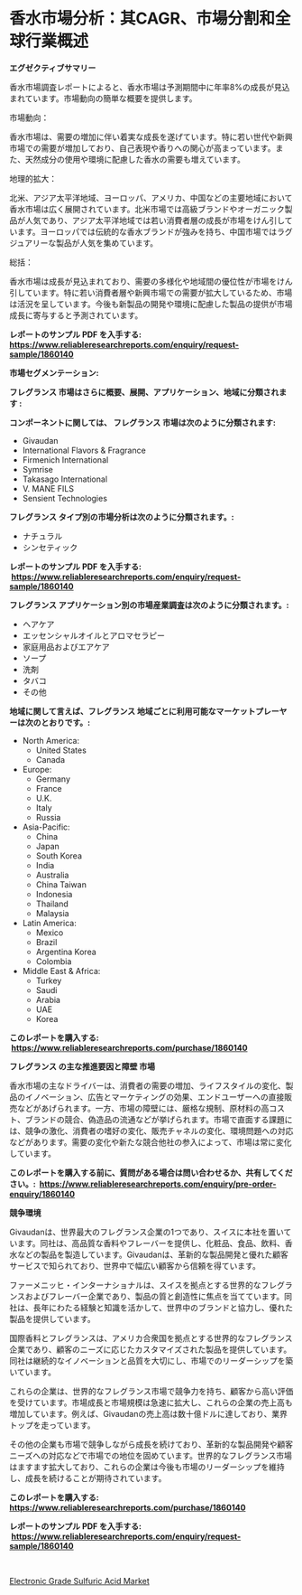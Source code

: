 <p><h1>香水市場分析：其CAGR、市場分割和全球行業概述</h1></p><p><strong>エグゼクティブサマリー</strong></p>
<p><p>香水市場調査レポートによると、香水市場は予測期間中に年率8%の成長が見込まれています。市場動向の簡単な概要を提供します。</p><p>市場動向：</p><p>香水市場は、需要の増加に伴い着実な成長を遂げています。特に若い世代や新興市場での需要が増加しており、自己表現や香りへの関心が高まっています。また、天然成分の使用や環境に配慮した香水の需要も増えています。</p><p>地理的拡大：</p><p>北米、アジア太平洋地域、ヨーロッパ、アメリカ、中国などの主要地域において香水市場は広く展開されています。北米市場では高級ブランドやオーガニック製品が人気であり、アジア太平洋地域では若い消費者層の成長が市場をけん引しています。ヨーロッパでは伝統的な香水ブランドが強みを持ち、中国市場ではラグジュアリーな製品が人気を集めています。</p><p>総括：</p><p>香水市場は成長が見込まれており、需要の多様化や地域間の優位性が市場をけん引しています。特に若い消費者層や新興市場での需要が拡大しているため、市場は活況を呈しています。今後も新製品の開発や環境に配慮した製品の提供が市場成長に寄与すると予測されています。</p></p>
<p><strong>レポートのサンプル PDF を入手する: <a href="https://www.reliableresearchreports.com/enquiry/request-sample/1860140">https://www.reliableresearchreports.com/enquiry/request-sample/1860140</a></strong></p>
<p><strong>市場セグメンテーション:</strong></p>
<p><strong> フレグランス 市場はさらに概要、展開、アプリケーション、地域に分類されます :</strong></p>
<p><strong>コンポーネントに関しては、 フレグランス 市場は次のように分類されます: &nbsp;</strong></p>
<p><ul><li>Givaudan</li><li>International Flavors & Fragrance</li><li>Firmenich International</li><li>Symrise</li><li>Takasago International</li><li>V. MANE FILS</li><li>Sensient Technologies</li></ul></p>
<p><strong> フレグランス タイプ別の市場分析は次のように分類されます。:</strong></p>
<p><ul><li>ナチュラル</li><li>シンセティック</li></ul></p>
<p><strong>レポートのサンプル PDF を入手する: &nbsp;<a href="https://www.reliableresearchreports.com/enquiry/request-sample/1860140">https://www.reliableresearchreports.com/enquiry/request-sample/1860140</a></strong></p>
<p><strong> フレグランス アプリケーション別の市場産業調査は次のように分類されます。:</strong></p>
<p><ul><li>ヘアケア</li><li>エッセンシャルオイルとアロマセラピー</li><li>家庭用品およびエアケア</li><li>ソープ</li><li>洗剤</li><li>タバコ</li><li>その他</li></ul></p>
<p><strong>地域に関して言えば、フレグランス 地域ごとに利用可能なマーケットプレーヤーは次のとおりです。:</strong></p>
<p><ul>
    <li>
        North America:
        <ul>
            <li>United States</li>
            <li>Canada</li>
        </ul>
    </li>
    <li>
        Europe:
        <ul>
            <li>Germany</li>
            <li>France</li>
            <li>U.K.</li>
            <li>Italy</li>
            <li>Russia</li>
        </ul>
    </li>
    <li>
        Asia-Pacific:
        <ul>
            <li>China</li>
            <li>Japan</li>
            <li>South Korea</li>
            <li>India</li>
            <li>Australia</li>
            <li>China Taiwan</li>
            <li>Indonesia</li>
            <li>Thailand</li>
            <li>Malaysia</li>
        </ul>
    </li>
    <li>
        Latin America:
        <ul>
            <li>Mexico</li>
            <li>Brazil</li>
            <li>Argentina Korea</li>
            <li>Colombia</li>
        </ul>
    </li>
    <li>
        Middle East & Africa:
        <ul>
            <li>Turkey</li>
            <li>Saudi</li>
            <li>Arabia</li>
            <li>UAE</li>
            <li>Korea</li>
        </ul>
    </li>
    </ul></p>
<p><strong>このレポートを購入する: &nbsp;<a href="https://www.reliableresearchreports.com/purchase/1860140">https://www.reliableresearchreports.com/purchase/1860140</a></strong></p>
<p><strong>フレグランス の主な推進要因と障壁 市場</strong></p>
<p><p>香水市場の主なドライバーは、消費者の需要の増加、ライフスタイルの変化、製品のイノベーション、広告とマーケティングの効果、エンドユーザーへの直接販売などがあげられます。一方、市場の障壁には、厳格な規制、原材料の高コスト、ブランドの競合、偽造品の流通などが挙げられます。市場で直面する課題には、競争の激化、消費者の嗜好の変化、販売チャネルの変化、環境問題への対応などがあります。需要の変化や新たな競合他社の参入によって、市場は常に変化しています。</p></p>
<p><strong>このレポートを購入する前に、質問がある場合は問い合わせるか、共有してください。:&nbsp; <a href="https://www.reliableresearchreports.com/enquiry/pre-order-enquiry/1860140">https://www.reliableresearchreports.com/enquiry/pre-order-enquiry/1860140</a></strong></p>
<p><strong>競争環境</strong></p>
<p><p>Givaudanは、世界最大のフレグランス企業の1つであり、スイスに本社を置いています。同社は、高品質な香料やフレーバーを提供し、化粧品、食品、飲料、香水などの製品を製造しています。Givaudanは、革新的な製品開発と優れた顧客サービスで知られており、世界中で幅広い顧客から信頼を得ています。</p><p>ファーメニッヒ・インターナショナルは、スイスを拠点とする世界的なフレグランスおよびフレーバー企業であり、製品の質と創造性に焦点を当てています。同社は、長年にわたる経験と知識を活かして、世界中のブランドと協力し、優れた製品を提供しています。</p><p>国際香料とフレグランスは、アメリカ合衆国を拠点とする世界的なフレグランス企業であり、顧客のニーズに応じたカスタマイズされた製品を提供しています。同社は継続的なイノベーションと品質を大切にし、市場でのリーダーシップを築いています。</p><p>これらの企業は、世界的なフレグランス市場で競争力を持ち、顧客から高い評価を受けています。市場成長と市場規模は急速に拡大し、これらの企業の売上高も増加しています。例えば、Givaudanの売上高は数十億ドルに達しており、業界トップを走っています。</p><p>その他の企業も市場で競争しながら成長を続けており、革新的な製品開発や顧客ニーズへの対応などで市場での地位を固めています。世界的なフレグランス市場はますます拡大しており、これらの企業は今後も市場のリーダーシップを維持し、成長を続けることが期待されています。</p></p>
<p><strong>このレポートを購入する: &nbsp; <a href="https://www.reliableresearchreports.com/purchase/1860140">https://www.reliableresearchreports.com/purchase/1860140</a></strong></p>
<p><strong>レポートのサンプル PDF を入手する: &nbsp;<a href="https://www.reliableresearchreports.com/enquiry/request-sample/1860140">https://www.reliableresearchreports.com/enquiry/request-sample/1860140</a></strong><strong></strong></p>
<p>&nbsp;</p>
<p><p><a href="https://metal-farmhouse-e95.notion.site/Electronic-Grade-Sulfuric-Acid-Market-Insights-Market-Players-and-Forecast-Till-2031-335b99c5a2f24a1c982d4ce847f9c703">Electronic Grade Sulfuric Acid Market</a></p></p>